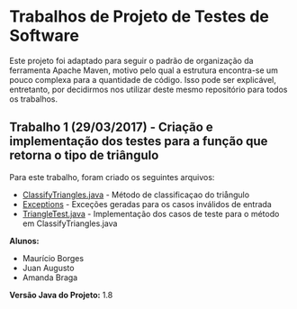 # Trabalhos de Projeto de Testes de Software

Este projeto foi adaptado para seguir o padrão de organização da ferramenta Apache Maven, motivo pelo qual a estrutura encontra-se um pouco complexa para a quantidade de código. Isso pode ser explicável, entretanto, por decidirmos nos utilizar deste mesmo repositório para todos os trabalhos.

## Trabalho 1 (29/03/2017) - Criação e implementação dos testes para a função que retorna o tipo de triângulo

Para este trabalho, foram criado os seguintes arquivos:

* [ClassifyTriangles.java](https://github.com/mborgescc/proj_teste/blob/master/src/main/java/br/ufrj/testproj/principal/ClassifyTriangles.java) - Método de classificaçao do triångulo
* [Exceptions](https://github.com/mborgescc/proj_teste/tree/master/src/main/java/br/ufrj/testproj/exceptions) - Exceções geradas para os casos inválidos de entrada
* [TriangleTest.java](https://github.com/mborgescc/proj_teste/blob/master/src/test/java/br/ufrj/testproj/testcases/TriangleTest.java) - Implementação dos casos de teste para o método em ClassifyTriangles.java

**Alunos:**
* Maurício Borges
* Juan Augusto
* Amanda Braga

**Versão Java do Projeto:** 1.8
